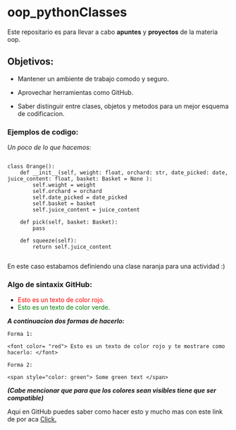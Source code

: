 # oop_pythonClasses
 
Este repositario es para llevar a cabo __apuntes__ y __proyectos__ de la materia oop.

## Objetivos:

- Mantener un ambiente de trabajo comodo y seguro.

- Aprovechar herramientas como GitHub. 

- Saber distinguir entre clases, objetos y metodos para un mejor esquema de codificacion. 

### Ejemplos de codigo: 

 _Un poco de lo que hacemos:_
```

class Orange():
    def __init__(self, weight: float, orchard: str, date_picked: date, juice_content: float, basket: Basket = None ):
        self.weight = weight
        self.orchard = orchard
        self.date_picked = date_picked
        self.basket = basket
        self.juice_content = juice_content

    def pick(self, basket: Basket):
        pass

    def squeeze(self):
        return self.juice_content


```
En este caso estabamos definiendo una clase naranja para una actividad :)

### Algo de sintaxix GitHub: 

- <font color= "red"> Esto es un texto de color rojo. </font>
- <span style="color: green"> Esto es un texto de color verde. </span>

**_A continuacion dos formas de hacerlo:_**

```
Forma 1:

<font color= "red"> Esto es un texto de color rojo y te mostrare como hacerlo: </font>

Forma 2: 

<span style="color: green"> Some green text </span>
```
***(Cabe mencionar que para que los colores sean visibles tiene que ser compatible)***

Aqui en GitHub puedes saber como hacer esto y mucho mas con este link de por aca [Click.](https://docs.github.com/es/get-started/writing-on-github/getting-started-with-writing-and-formatting-on-github/basic-writing-and-formatting-syntax)